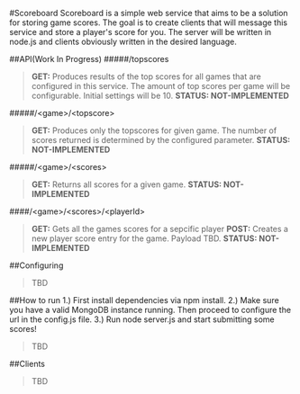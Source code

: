 #Scoreboard
Scoreboard is a simple web service that aims to be a solution for storing game scores. The goal is to create clients that will message this service and store a player's score for you. The server will be written in node.js and clients obviously written in the desired language. 


##API(Work In Progress)
#####/topscores
>**GET:** Produces results of the top scores for all games that are configured in this service. The amount of top scores per game will be configurable. Initial settings will be 10.
>**STATUS: NOT-IMPLEMENTED**

#####/\<game\>/\<topscore\>
>**GET:** Produces only the topscores for given game. The number of scores returned is determined by the configured parameter.
>**STATUS: NOT-IMPLEMENTED**

#####/\<game\>/\<scores\>
>**GET:** Returns all scores for a given game.
>**STATUS: NOT-IMPLEMENTED**

####/\<game\>/\<scores\>/\<playerId\>
>**GET:** Gets all the games scores for a sepcific player
>**POST:** Creates a new player score entry for the game. Payload TBD.
>**STATUS: NOT-IMPLEMENTED**

##Configuring
>TBD

##How to run
1.) First install dependencies via npm install.
2.) Make sure you have a valid MongoDB instance running. Then proceed to configure the url in the config.js file.
3.) Run node server.js and start submitting some scores!
>TBD

##Clients
>TBD

